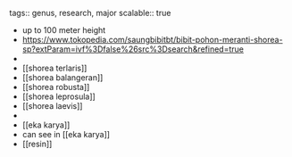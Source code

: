 tags:: genus, research, major
scalable:: true

- up to 100 meter height
- https://www.tokopedia.com/saungbibitbt/bibit-pohon-meranti-shorea-sp?extParam=ivf%3Dfalse%26src%3Dsearch&refined=true
-
- [[shorea terlaris]]
- [[shorea balangeran]]
- [[shorea robusta]]
- [[shorea leprosula]]
- [[shorea laevis]]
-
- [[eka karya]]
- can see in [[eka karya]]
- [[resin]]